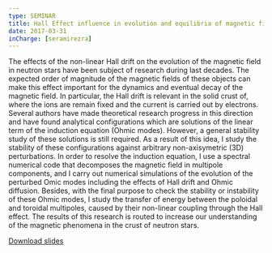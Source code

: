 ```yaml
---
type: SEMINAR
title: Hall Effect influence in evolution and equilibria of magnetic fields in Neutrons Stars crust
date: 2017-03-31
inCharge: [seramirezra]
---
```

The effects of the non-linear Hall drift on the evolution of the magnetic field in neutron stars have been subject of research during last decades. The expected order of magnitude of the magnetic fields of these objects can make this effect important for the dynamics and eventual decay of the magnetic field. In particular, the Hall drift is relevant in the solid crust of, where the ions are remain fixed and the current is carried out by electrons. Several authors have made theoretical research progress in this direction and have found analytical configurations which are solutions of the linear term of the induction equation (Ohmic modes). However, a general stability study of these solutions is still required. As a result of this idea, I study the stability of these configurations against arbitrary non-axisymetric (3D) perturbations. In order to resolve the induction equation, I use a spectral numerical code that decomposes the magnetic field in multipole components, and I carry out numerical simulations of the evolution of the perturbed Omic modes including the effects of Hall drift and Ohmic diffusion. Besides, with the final purpose to check the stability or instability of these Ohmic modes, I study the transfer of energy between the poloidal and toroidal multipoles, caused by their non-linear coupling through the Hall effect. The results of this research is routed to increase our understanding of the magnetic phenomena in the crust of neutron stars. 

[Download slides](seminar4.pdf)